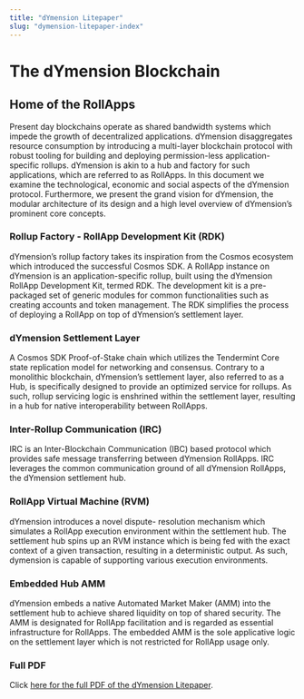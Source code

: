 ```yaml
---
title: "dYmension Litepaper"
slug: "dymension-litepaper-index"
---
```


# The dYmension Blockchain

## Home of the RollApps

Present day blockchains operate as shared bandwidth systems which impede the growth of decentralized applications. dYmension disaggregates resource consumption by introducing a multi-layer blockchain protocol with robust tooling for building and deploying permission-less application-specific rollups. dYmension is akin to a hub and factory for such applications, which are referred to as RollApps. In this document we examine the technological, economic and social aspects of the dYmension protocol. Furthermore, we present the grand vision for dYmension, the modular architecture of its design and a high level overview of dYmension’s prominent core concepts.

### Rollup Factory - RollApp Development Kit (RDK)

dYmension’s rollup factory takes its inspiration from the Cosmos ecosystem which introduced the successful Cosmos SDK. A RollApp instance on dYmension is an application-specific rollup, built using the dYmension RollApp Development Kit, termed RDK. The development kit is a pre-packaged set of generic modules for common functionalities such as creating accounts and token management. The RDK simplifies the process of deploying a RollApp on top of dYmension’s settlement layer.

### dYmension Settlement Layer

A Cosmos SDK Proof-of-Stake chain which utilizes the Tendermint Core state replication model for networking and consensus. Contrary to a monolithic blockchain, dYmension’s settlement layer, also referred to as a Hub, is specifically designed to provide an optimized service for rollups. As such, rollup servicing logic is enshrined within the settlement layer, resulting in a hub for native interoperability between RollApps.

### Inter-Rollup Communication (IRC)

IRC is an Inter-Blockchain Communication (IBC) based protocol which provides safe message transferring between dYmension RollApps. IRC leverages the common communication ground of all dYmension RollApps, the dYmension settlement hub.

### RollApp Virtual Machine (RVM)

dYmension introduces a novel dispute- resolution mechanism which simulates a RollApp execution environment within the settlement hub. The settlement hub spins up an RVM instance which is being fed with the exact context of a given transaction, resulting in a deterministic output. As such, dymension is capable of supporting various execution environments.

### Embedded Hub AMM

dYmension embeds a native Automated Market Maker (AMM) into the settlement hub to achieve shared liquidity on top of shared security. The AMM is designated for RollApp facilitation and is regarded as essential infrastructure for RollApps. The embedded AMM is the sole applicative logic on the settlement layer which is not restricted for RollApp usage only.

### Full PDF

Click [here for the full PDF of the dYmension Litepaper](/papers/LITEPAPER-v1.0.pdf).
